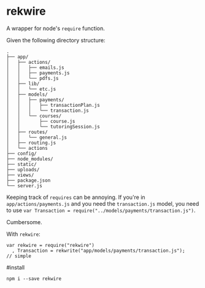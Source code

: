 # rekwire

A wrapper for node's `require` function.

Given the following directory structure:

	.
	├── app/
	│   ├── actions/
	│   │   ├── emails.js
	│   │   ├── payments.js
	│   │   └── pdfs.js
	│   ├── lib/
	│   │   └── etc.js
	│   ├── models/
	│   │   ├── payments/
	│   │   │   ├── transactionPlan.js
	│   │   │   └── transaction.js
	│   │   └── courses/
	│   │       ├── course.js
	│   │       └── tutoringSession.js
	│   ├── routes/
	│   │   └── general.js
	│   ├── routing.js
	│   └── actions
	├── config/
	├── node_modules/
	├── static/
	├── uploads/
	├── views/
	├── package.json
	└── server.js

Keeping track of `requires` can be annoying. If you're in `app/actions/payments.js` and you need the `transaction.js` model, you need to use `var Transaction = require("../models/payments/transaction.js")`.

Cumbersome.

With `rekwire`:

	var rekwire = require("rekwire")
	  , Transaction = rekwrite("app/models/payments/transaction.js");
	// simple

#install

    npm i --save rekwire